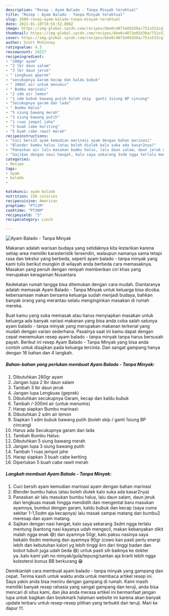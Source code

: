 ```yaml
---
description: "Resep : Ayam Balado - Tanpa Minyak teraktual"
title: "Resep : Ayam Balado - Tanpa Minyak teraktual"
slug: 2680-resep-ayam-balado-tanpa-minyak-teraktual
date: 2021-01-18T19:55:53.898Z
image: https://img-global.cpcdn.com/recipes/bbe0c4073e05d30a/751x532cq70/ayam-balado-tanpa-minyak-foto-resep-utama.jpg
thumbnail: https://img-global.cpcdn.com/recipes/bbe0c4073e05d30a/751x532cq70/ayam-balado-tanpa-minyak-foto-resep-utama.jpg
cover: https://img-global.cpcdn.com/recipes/bbe0c4073e05d30a/751x532cq70/ayam-balado-tanpa-minyak-foto-resep-utama.jpg
author: Scott McKinney
ratingvalue: 4.3
reviewcount: 24227
recipeingredient:
- "280gr ayam"
- "2 lbr daun salam"
- "3 lbr daun jeruk"
- " Lengkuas geprek"
- "secukupnya Garam kecap dan kaldu bubuk"
- " 200ml air untuk menumis"
- " Bumbu marinasi"
- "2 sdm air lemon"
- "1 sdm bubuk bawang putih boleh skip  ganti 1siung BP cincang"
- "Secukupnya garam dan lada"
- " Bumbu Halus"
- "5 siung bawang merah"
- "3 siung bawang putih"
- "1 ruas jempol jahe"
- "3 buah cabe keriting"
- "5 buah cabe rawit merah"
recipeinstructions:
- "Cuci bersih ayam kemudian marinasi ayam dengan bahan marinasi"
- "Blender bumbu halus (atau boleh diulek kalo suka ada kasar2nya)"
- "Panaskan air lalu masukan bumbu halus, lalu daun salam, daun jeruk dan lengkuas masak hingga mendidih dan mengental baru masukan ayamnya, bumbui dengan garam, kaldu bubuk dan kecap (saya cuma sekitar 1-1,5sdm aja kecapnya) lalu masak sampai matang dan bumbu2 meresap dan ayam matang."
- "Sajikan dengan nasi hangat, kalo saya sekarang 3sdm ngga terlalu mentung (kantong nasi kayanya udah mengecil, makan kebanyakan dikit malah ngga enak 😅) dan ayamnya 50gr, kalo paksu nasinya saya bekalin 6sdm mentung dan ayamnya 90gr (cowo kan pasti perlu energi lebih dan kebutuhan kalori yg lebih tinggi krn dari tinggi badan dan bobot tubuh juga udah beda 😅) untuk pasti sih baiknya ke dokter ya..kalo kami yah no minyak/gula/tepung/santan aja brarti lebih ngga kolesterol bonus BB berkurang 😁"
categories:
- Recipe
tags:
- ayam
- balado
- 

katakunci: ayam balado  
nutrition: 158 calories
recipecuisine: American
preptime: "PT11M"
cooktime: "PT36M"
recipeyield: "3"
recipecategory: Lunch

---
```



![Ayam Balado - Tanpa Minyak](https://img-global.cpcdn.com/recipes/bbe0c4073e05d30a/751x532cq70/ayam-balado-tanpa-minyak-foto-resep-utama.jpg)

Makanan adalah warisan budaya yang setidaknya kita lestarikan karena setiap area memiliki karasteristik tersendiri, walaupun namanya sama tetapi rasa dan tekstur yang berbeda, seperti ayam balado - tanpa minyak yang kami tulis berikut mungkin di wilayah anda berbeda cara memasaknya. Masakan yang penuh dengan rempah memberikan ciri khas yang merupakan keragaman Nusantara

Kedekatan rumah tangga bisa ditemukan dengan cara mudah. Diantaranya adalah memasak Ayam Balado - Tanpa Minyak untuk keluarga bisa dicoba. kebersamaan makan bersama keluarga sudah menjadi budaya, bahkan banyak orang yang merantau selalu menginginkan masakan di rumah mereka.



Buat kamu yang suka memasak atau harus menyiapkan masakan untuk keluarga ada banyak variasi makanan yang bisa anda coba salah satunya ayam balado - tanpa minyak yang merupakan makanan terkenal yang mudah dengan varian sederhana. Pasalnya saat ini kamu dapat dengan cepat menemukan resep ayam balado - tanpa minyak tanpa harus bersusah payah.
Berikut ini resep Ayam Balado - Tanpa Minyak yang bisa anda contoh untuk disajikan pada keluarga tercinta. Dan sangat gampang hanya dengan 16 bahan dan 4 langkah.


<!--inarticleads1-->

##### Bahan-bahan yang perlukan membuat Ayam Balado - Tanpa Minyak:

1. Dibutuhkan 280gr ayam
1. Jangan lupa 2 lbr daun salam
1. Tambah 3 lbr daun jeruk
1. Jangan lupa  Lengkuas (geprek)
1. Dibutuhkan secukupnya Garam, kecap dan kaldu bubuk
1. Tambah  /-200ml air (untuk menumis)
1. Harap siapkan  Bumbu marinasi:
1. Dibutuhkan 2 sdm air lemon
1. Siapkan 1 sdm bubuk bawang putih (boleh skip / ganti 1siung BP cincang)
1. Harus ada Secukupnya garam dan lada
1. Tambah  Bumbu Halus:
1. Dibutuhkan 5 siung bawang merah
1. Jangan lupa 3 siung bawang putih
1. Tambah 1 ruas jempol jahe
1. Harap siapkan 3 buah cabe keriting
1. Diperlukan 5 buah cabe rawit merah




<!--inarticleads2-->

##### Langkah membuat  Ayam Balado - Tanpa Minyak:

1. Cuci bersih ayam kemudian marinasi ayam dengan bahan marinasi
1. Blender bumbu halus (atau boleh diulek kalo suka ada kasar2nya)
1. Panaskan air lalu masukan bumbu halus, lalu daun salam, daun jeruk dan lengkuas masak hingga mendidih dan mengental baru masukan ayamnya, bumbui dengan garam, kaldu bubuk dan kecap (saya cuma sekitar 1-1,5sdm aja kecapnya) lalu masak sampai matang dan bumbu2 meresap dan ayam matang.
1. Sajikan dengan nasi hangat, kalo saya sekarang 3sdm ngga terlalu mentung (kantong nasi kayanya udah mengecil, makan kebanyakan dikit malah ngga enak 😅) dan ayamnya 50gr, kalo paksu nasinya saya bekalin 6sdm mentung dan ayamnya 90gr (cowo kan pasti perlu energi lebih dan kebutuhan kalori yg lebih tinggi krn dari tinggi badan dan bobot tubuh juga udah beda 😅) untuk pasti sih baiknya ke dokter ya..kalo kami yah no minyak/gula/tepung/santan aja brarti lebih ngga kolesterol bonus BB berkurang 😁




Demikianlah cara membuat ayam balado - tanpa minyak yang gampang dan cepat. Terima kasih untuk waktu anda untuk membaca artikel resep ini. Saya yakin anda bisa meniru dengan gampang di rumah. Kami masih memiliki banyak resep rahasia yang sangat gampang dan teruji, anda bisa mencari di situs kami, dan jika anda merasa artikel ini bermanfaat jangan lupa untuk bagikan dan bookmark halaman website ini karena akan banyak update terbaru untuk resep-resep pilihan yang terbukti dan teruji. Mari ke dapur !!!. 
